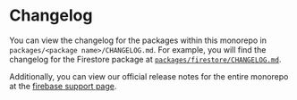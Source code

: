 # Changelog

You can view the changelog for the packages within this monorepo in `packages/<package name>/CHANGELOG.md`. For example, you will find the changelog for the Firestore package at [`packages/firestore/CHANGELOG.md`](./packages/firestore/CHANGELOG.md).

Additionally, you can view our official release notes for the entire monorepo at the [firebase support page](https://firebase.google.com/support/release-notes/js).
